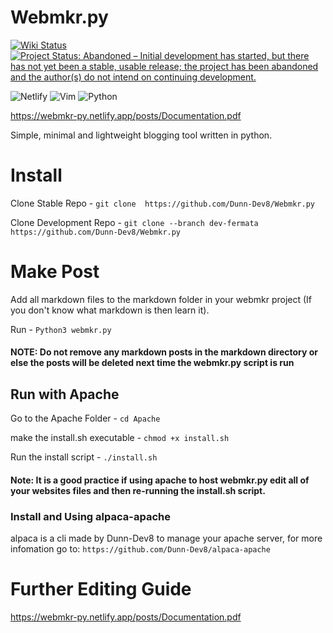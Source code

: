 # Webmkr.py 
[![Wiki Status](https://api.netlify.com/api/v1/badges/581b5701-5a3f-4a38-9a41-83886fd8b82e/deploy-status)](https://app.netlify.com/sites/webmkr-py/deploys)
[![Project Status: Abandoned – Initial development has started, but there has not yet been a stable, usable release; the project has been abandoned and the author(s) do not intend on continuing development.](https://www.repostatus.org/badges/latest/abandoned.svg)](https://www.repostatus.org/#abandoned)

![Netlify](https://img.shields.io/badge/netlify-%23000000.svg?style=for-the-badge&logo=netlify&logoColor=#00C7B7)
![Vim](https://img.shields.io/badge/VIM-%2311AB00.svg?style=for-the-badge&logo=vim&logoColor=white)
![Python](https://img.shields.io/badge/python-3670A0?style=for-the-badge&logo=python&logoColor=ffdd54)

https://webmkr-py.netlify.app/posts/Documentation.pdf



Simple, minimal and lightweight blogging tool written in python.

# Install 
Clone Stable Repo - 
`git clone  https://github.com/Dunn-Dev8/Webmkr.py`

Clone Development Repo -
`git clone --branch dev-fermata https://github.com/Dunn-Dev8/Webmkr.py`

# Make Post
Add all markdown files to the markdown folder in your webmkr project (If you don't know what markdown is then learn it).

Run -
`Python3 webmkr.py` 

#### NOTE: Do not remove any markdown posts in the markdown directory or else the posts will be deleted next time the webmkr.py script is run

## Run with Apache
Go to the Apache Folder -
`cd Apache`

make the install.sh executable -
`chmod +x install.sh`

Run the install script -
`./install.sh`
#### Note: It is a good practice if using apache to host webmkr.py edit all of your websites files and then re-running the install.sh script.

### Install and Using alpaca-apache
alpaca is a cli made by Dunn-Dev8 to manage your apache server, for more infomation go to: 
`https://github.com/Dunn-Dev8/alpaca-apache`

# Further Editing Guide
https://webmkr-py.netlify.app/posts/Documentation.pdf

